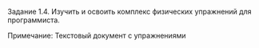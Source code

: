 Задание 1.4. Изучить и освоить комплекс физических упражнений для программиста.

Примечание: Текстовый документ с упражнениями
